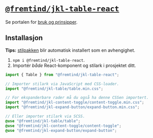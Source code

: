 # [`@fremtind/jkl-table-react`](https://jokul.fremtind.no/komponenter/table)

Se portalen for [bruk og prinsipper](https://jokul.fremtind.no/komponenter/table).

## Installasjon

**Tips:** [stilpakken](../table/) blir automatisk installert som en avhengighet.

1. `npm i @fremtind/jkl-table-react`.
2. Importér _både_ React-komponent og stilark i prosjektet ditt.

```js
import { Table } from "@fremtind/jkl-table-react";

// Importer stilark via JavaScript med CSS-loader.
import "@fremtind/jkl-table/table.min.css";

// For ekspanderbare rader må du også ha denne CSSen importert.
import "@fremtind/jkl-content-toggle/content-toggle.min.css";
import "@fremtind/jkl-expand-button/expand-button.min.css";
```

```scss
// Eller importer stilark via SCSS.
@use "@fremtind/jkl-table/table";
@use "@fremtind/jkl-content-toggle/content-toggle";
@use "@fremtind/jkl-expand-button/expand-button";
```

